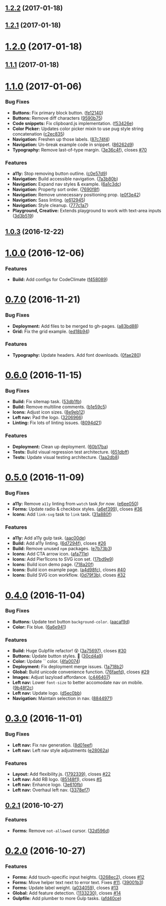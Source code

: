 <a name="1.2.2"></a>
## [1.2.2](https://github.com/Pier1/rocketbelt/compare/1.2.1...v1.2.2) (2017-01-18)



<a name="1.2.1"></a>
## [1.2.1](https://github.com/Pier1/rocketbelt/compare/1.2.0...v1.2.1) (2017-01-18)



<a name="1.2.0"></a>
# [1.2.0](https://github.com/Pier1/rocketbelt/compare/1.1.1...v1.2.0) (2017-01-18)



<a name="1.1.1"></a>
## [1.1.1](https://github.com/Pier1/rocketbelt/compare/1.1.0...v1.1.1) (2017-01-18)



<a name="1.1.0"></a>
# [1.1.0](https://github.com/Pier1/rocketbelt/compare/1.0.3...v1.1.0) (2017-01-06)


### Bug Fixes

* **Buttons:** Fix primary block button. ([fe12140](https://github.com/Pier1/rocketbelt/commit/fe12140))
* **Buttons:** Remove diff characters ([9590b75](https://github.com/Pier1/rocketbelt/commit/9590b75))
* **Code snippets:** Fix clipboard.js implementation. ([f53426e](https://github.com/Pier1/rocketbelt/commit/f53426e))
* **Color Picker:** Updates color picker mixin to use pug style string concatenation ([c2ec835](https://github.com/Pier1/rocketbelt/commit/c2ec835))
* **Navigation:** Freshen up those labels. ([87c74f4](https://github.com/Pier1/rocketbelt/commit/87c74f4))
* **Navigation:** Un-break example code in snippet. ([86262d9](https://github.com/Pier1/rocketbelt/commit/86262d9))
* **Typography:** Remove last-of-type margin. ([3e36c4f](https://github.com/Pier1/rocketbelt/commit/3e36c4f)), closes [#70](https://github.com/Pier1/rocketbelt/issues/70)


### Features

* **a11y:** Stop removing button outline. ([c0e57d9](https://github.com/Pier1/rocketbelt/commit/c0e57d9))
* **Navigation:** Build accessible navigation. ([7a3b80b](https://github.com/Pier1/rocketbelt/commit/7a3b80b))
* **Navigation:** Expand nav styles & example. ([6a1c3dc](https://github.com/Pier1/rocketbelt/commit/6a1c3dc))
* **Navigation:** Property sort order. ([7690f8f](https://github.com/Pier1/rocketbelt/commit/7690f8f))
* **Navigation:** Remove unnecessary positioning prop. ([e0f3e42](https://github.com/Pier1/rocketbelt/commit/e0f3e42))
* **Navigation:** Sass linting. ([e612945](https://github.com/Pier1/rocketbelt/commit/e612945))
* **Navigation:** Style cleanup. ([777c1a7](https://github.com/Pier1/rocketbelt/commit/777c1a7))
* **Playground, Creative:** Extends playground to work with text-area inputs ([3d3b519](https://github.com/Pier1/rocketbelt/commit/3d3b519))



<a name="1.0.3"></a>
## [1.0.3](https://github.com/Pier1/rocketbelt/compare/1.0.2...v1.0.3) (2016-12-22)



<a name="1.0.0"></a>
# [1.0.0](https://github.com/Pier1/rocketbelt/compare/0.7.0...v1.0.0) (2016-12-06)


### Features

* **Build:** Add configs for CodeClimate ([f458089](https://github.com/Pier1/rocketbelt/commit/f458089))



<a name="0.7.0"></a>
# [0.7.0](https://github.com/Pier1/rocketbelt/compare/0.6.0...v0.7.0) (2016-11-21)


### Bug Fixes

* **Deployment:** Add files to be merged to gh-pages. ([a83bd88](https://github.com/Pier1/rocketbelt/commit/a83bd88))
* **Grid:** Fix the grid example. ([ed18b94](https://github.com/Pier1/rocketbelt/commit/ed18b94))


### Features

* **Typography:** Update headers. Add font downloads. ([0fae280](https://github.com/Pier1/rocketbelt/commit/0fae280))



<a name="0.6.0"></a>
# [0.6.0](https://github.com/Pier1/rocketbelt/compare/0.5.0...v0.6.0) (2016-11-15)


### Bug Fixes

* **Build:** Fix sitemap task. ([53db1fb](https://github.com/Pier1/rocketbelt/commit/53db1fb))
* **Build:** Remove multiline comments. ([b1e59c5](https://github.com/Pier1/rocketbelt/commit/b1e59c5))
* **Icons:** Adjust icon sizes. ([8e9eb12](https://github.com/Pier1/rocketbelt/commit/8e9eb12))
* **Left nav:** Pad the logo. ([3206966](https://github.com/Pier1/rocketbelt/commit/3206966))
* **Linting:** Fix lots of linting issues. ([8094d21](https://github.com/Pier1/rocketbelt/commit/8094d21))


### Features

* **Deployment:** Clean up deployment. ([60b17ba](https://github.com/Pier1/rocketbelt/commit/60b17ba))
* **Tests:** Build visual regression test architecture. ([651dbff](https://github.com/Pier1/rocketbelt/commit/651dbff))
* **Tests:** Update visual testing architecture. ([1aa2db8](https://github.com/Pier1/rocketbelt/commit/1aa2db8))


<a name="0.5.0"></a>
# [0.5.0](https://github.com/Pier1/rocketbelt/compare/0.4.3...v0.5.0) (2016-11-09)


### Bug Fixes

* **a11y:** Remove `a11y` linting from `watch` task _for now_. ([e6ee050](https://github.com/Pier1/rocketbelt/commit/e6ee050))
* **Forms:** Update radio & checkbox styles. ([a6ef399](https://github.com/Pier1/rocketbelt/commit/a6ef399)), closes [#36](https://github.com/Pier1/rocketbelt/issues/36)
* **Icons:** Add `link-svg` task to `link` task. ([31a880f](https://github.com/Pier1/rocketbelt/commit/31a880f))


### Features

* **a11y:** Add a11y gulp task. ([aac00de](https://github.com/Pier1/rocketbelt/commit/aac00de))
* **Build:** Add a11y linting. ([6d7294f](https://github.com/Pier1/rocketbelt/commit/6d7294f)), closes [#26](https://github.com/Pier1/rocketbelt/issues/26)
* **Build:** Remove unused `npm` packages. ([e7b73b3](https://github.com/Pier1/rocketbelt/commit/e7b73b3))
* **Icons:** Add CTA arrow icon. ([afa711e](https://github.com/Pier1/rocketbelt/commit/afa711e))
* **Icons:** Add Pier1Icons to SVG icon set. ([17bd9e9](https://github.com/Pier1/rocketbelt/commit/17bd9e9))
* **Icons:** Build icon demo page. ([718a20f](https://github.com/Pier1/rocketbelt/commit/718a20f))
* **Icons:** Build icon example page. ([a4d98fc](https://github.com/Pier1/rocketbelt/commit/a4d98fc)), closes [#40](https://github.com/Pier1/rocketbelt/issues/40)
* **Icons:** Build SVG icon workflow. ([0d79f3b](https://github.com/Pier1/rocketbelt/commit/0d79f3b)), closes [#32](https://github.com/Pier1/rocketbelt/issues/32)



<a name="0.4.0"></a>
# [0.4.0](https://github.com/Pier1/rocketbelt/compare/0.3.2...v0.4.0) (2016-11-04)


### Bug Fixes

* **Buttons:** Update text button `background-color`. ([aacaf9d](https://github.com/Pier1/rocketbelt/commit/aacaf9d))
* **Color:** Fix blue. ([6a6e941](https://github.com/Pier1/rocketbelt/commit/6a6e941))


### Features

* **Build:** Huge Gulpfile refactor! 😵 ([3a75697](https://github.com/Pier1/rocketbelt/commit/3a75697)), closes [#30](https://github.com/Pier1/rocketbelt/issues/30)
* **Buttons:** Update button styles. 🔴 ([30cd4a9](https://github.com/Pier1/rocketbelt/commit/30cd4a9))
* **Color:** Update `` color. ([4fa0074](https://github.com/Pier1/rocketbelt/commit/4fa0074))
* **Deployment:** Fix deployment merge issues. ([1a718b2](https://github.com/Pier1/rocketbelt/commit/1a718b2))
* **Global:** Build unicode convenience function. ([76faefd](https://github.com/Pier1/rocketbelt/commit/76faefd)), closes [#29](https://github.com/Pier1/rocketbelt/issues/29)
* **Images:** Adjust lazyload affordance. ([c446407](https://github.com/Pier1/rocketbelt/commit/c446407))
* **Left nav:** Lower `font-size` to better accomodate nav on mobile. ([9b48f2c](https://github.com/Pier1/rocketbelt/commit/9b48f2c))
* **Left nav:** Update logo. ([d5ec0bb](https://github.com/Pier1/rocketbelt/commit/d5ec0bb))
* **Navigation:** Maintain selection in nav. ([8844971](https://github.com/Pier1/rocketbelt/commit/8844971))



<a name="0.3.0"></a>
# [0.3.0](https://github.com/Pier1/rocketbelt/compare/0.2.1...v0.3.0) (2016-11-01)


### Bug Fixes

* **Left nav:** Fix nav generation. ([8d01eef](https://github.com/Pier1/rocketbelt/commit/8d01eef))
* **Left nav:** Left nav style adjustments ([e28062a](https://github.com/Pier1/rocketbelt/commit/e28062a))


### Features

* **Layout:** Add flexibility.js. ([1792339](https://github.com/Pier1/rocketbelt/commit/1792339)), closes [#22](https://github.com/Pier1/rocketbelt/issues/22)
* **Left nav:** Add RB logo. ([85148f1](https://github.com/Pier1/rocketbelt/commit/85148f1)), closes [#5](https://github.com/Pier1/rocketbelt/issues/5)
* **Left nav:** Enhance logo. ([3e610fb](https://github.com/Pier1/rocketbelt/commit/3e610fb))
* **Left nav:** Overhaul left nav. ([3378ef7](https://github.com/Pier1/rocketbelt/commit/3378ef7))



<a name="0.2.1"></a>
## [0.2.1](https://github.com/Pier1/rocketbelt/compare/0.2.0...v0.2.1) (2016-10-27)


### Features

* **Forms:** Remove `not-allowed` cursor. ([32d596d](https://github.com/Pier1/rocketbelt/commit/32d596d))



<a name="0.2.0"></a>
# [0.2.0](https://github.com/Pier1/rocketbelt/compare/0.1.3...v0.2.0) (2016-10-27)


### Features

* **Forms:** Add touch-specific input heights. ([3268ec2](https://github.com/Pier1/rocketbelt/commit/3268ec2)), closes [#12](https://github.com/Pier1/rocketbelt/issues/12)
* **Forms:** Move helper text next to error text. Fixes [#11](https://github.com/Pier1/rocketbelt/issues/11). ([39001b3](https://github.com/Pier1/rocketbelt/commit/39001b3))
* **Forms:** Update label weight. ([a034059](https://github.com/Pier1/rocketbelt/commit/a034059)), closes [#13](https://github.com/Pier1/rocketbelt/issues/13)
* **Global:** Add feature detection. ([1133230](https://github.com/Pier1/rocketbelt/commit/1133230)), closes [#14](https://github.com/Pier1/rocketbelt/issues/14)
* **Gulpfile:** Add plumber to more Gulp tasks. ([afd40ce](https://github.com/Pier1/rocketbelt/commit/afd40ce))
